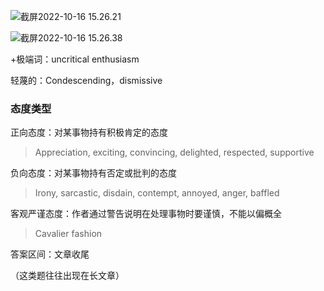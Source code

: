 ![截屏2022-10-16 15.26.21](https://xingqiu-tuchuang-1256524210.cos.ap-shanghai.myqcloud.com/3978/%E6%88%AA%E5%B1%8F2022-10-16%2015.26.21.png)





![截屏2022-10-16 15.26.38](https://xingqiu-tuchuang-1256524210.cos.ap-shanghai.myqcloud.com/3978/%E6%88%AA%E5%B1%8F2022-10-16%2015.26.38.png)

+极端词：uncritical enthusiasm

轻蔑的：Condescending，dismissive



### 态度类型

正向态度：对某事物持有积极肯定的态度

> Appreciation, exciting, convincing, delighted, respected, supportive

负向态度：对某事物持有否定或批判的态度

> Irony, sarcastic, disdain, contempt, annoyed, anger, baffled

客观严谨态度：作者通过警告说明在处理事物时要谨慎，不能以偏概全

> Cavalier fashion



答案区间：文章收尾

（这类题往往出现在长文章）



